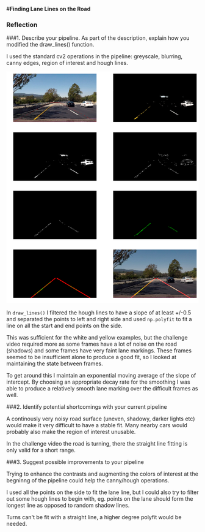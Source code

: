 #**Finding Lane Lines on the Road** 



### Reflection

###1. Describe your pipeline. As part of the description, explain how you modified the draw_lines() function.

I used the standard cv2 operations in the pipeline: greyscale, blurring, canny edges, region of interest and hough lines.

![pipeline](pipeline.png)

In `draw_lines()` I filtered the hough lines to have a slope of at least +/-0.5 and separated the points to left and right side and used `np.polyfit` to fit a line on all the start and end points on the side.

This was sufficient for the white and yellow examples, but the challenge video required more as some frames have a lot of noise on the road (shadows) and some frames have very faint lane markings. These frames seemed to be insufficient alone to produce a good fit, so I looked at maintaining the state between frames.

To get around this I maintain an exponential moving average of the slope of intercept. By choosing an appropriate decay rate for the smoothing I was able to produce a relatively smooth lane marking over the difficult frames as well.

###2. Identify potential shortcomings with your current pipeline

A continously very noisy road surface (uneven, shadowy, darker lights etc) would make it very difficult to have a stable fit. Many nearby cars would probably also make the region of interest unusable.

In the challenge video the road is turning, there the straight line fitting is only valid for a short range.

###3. Suggest possible improvements to your pipeline

Trying to enhance the contrasts and augmenting the colors of interest at the begninng of the pipeline could help the canny/hough operations.

I used all the points on the side to fit the lane line, but I could also try to filter out some hough lines to begin with, eg. points on the lane should form the longest line as opposed to random shadow lines.

Turns can't be fit with a straight line, a higher degree polyfit would be needed.

